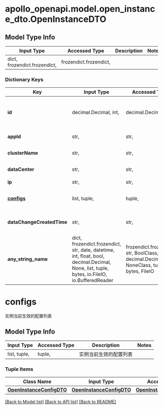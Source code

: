 # apollo_openapi.model.open_instance_dto.OpenInstanceDTO

## Model Type Info
Input Type | Accessed Type | Description | Notes
------------ | ------------- | ------------- | -------------
dict, frozendict.frozendict,  | frozendict.frozendict,  |  |

### Dictionary Keys
Key | Input Type | Accessed Type | Description | Notes
------------ | ------------- | ------------- | ------------- | -------------
**id** | decimal.Decimal, int,  | decimal.Decimal,  | 实例ID | [optional] value must be a 64 bit integer
**appId** | str,  | str,  | 实例所属应用ID | [optional]
**clusterName** | str,  | str,  | 实例所属集群名称 | [optional]
**dataCenter** | str,  | str,  | 数据中心/机房标识 | [optional]
**ip** | str,  | str,  | 实例IP地址 | [optional]
**[configs](#configs)** | list, tuple,  | tuple,  | 实例当前生效的配置列表 | [optional]
**dataChangeCreatedTime** | str,  | str,  | 数据创建时间（ISO 8601） | [optional]
**any_string_name** | dict, frozendict.frozendict, str, date, datetime, int, float, bool, decimal.Decimal, None, list, tuple, bytes, io.FileIO, io.BufferedReader | frozendict.frozendict, str, BoolClass, decimal.Decimal, NoneClass, tuple, bytes, FileIO | any string name can be used but the value must be the correct type | [optional]

# configs

实例当前生效的配置列表

## Model Type Info
Input Type | Accessed Type | Description | Notes
------------ | ------------- | ------------- | -------------
list, tuple,  | tuple,  | 实例当前生效的配置列表 |

### Tuple Items
Class Name | Input Type | Accessed Type | Description | Notes
------------- | ------------- | ------------- | ------------- | -------------
[**OpenInstanceConfigDTO**](OpenInstanceConfigDTO.md) | [**OpenInstanceConfigDTO**](OpenInstanceConfigDTO.md) | [**OpenInstanceConfigDTO**](OpenInstanceConfigDTO.md) |  |

[[Back to Model list]](../../README.md#documentation-for-models) [[Back to API list]](../../README.md#documentation-for-api-endpoints) [[Back to README]](../../README.md)
